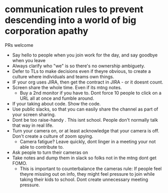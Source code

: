 # communication rules to prevent descending into a world of big corporation apathy

PRs welcome 

- Say hello to people when you join work for the day, and say goodbye when you leave
- Always clarify who "we" is so there's no ownership ambiguety.
- Defer to TLs to make decisions even if theyre obvious, to create a culture where individuals and teams own things.
- IF your org uses JIRA, then get the contract in JIRA -  or it doesnt count. 
- Screen share the whole time.  Even if its mtng notes. 
  - Buy a 2nd monitor if you have to.  Dont force 10 people to click on a URL all at once and fumble around.
- If your taking about code.  Show the code. 
- Use public slacks, so that you can easily share the channel as part of your screen sharing. 
- Dont be too raise-handy .  This isnt school. People don't normally talk that way in real life.
- Turn your camera on, or at least acknowledge that your camera is off.  Don't create a culture of zoom spying.
  - Camera fatigue? Leave quickly, dont linger in a meeting your not able to contribute to.
- Ask people to turn their cameras on
- Take notes and dump them in slack so folks not in the mtng dont get FOMO.  
  - This is important to counterbalance the cameras rule: If people feel theyre missing out on info, they might feel pressure
to join while taking their kids to school.  Dont create unnecessary meeting pressure.

